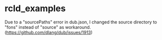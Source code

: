 # rcld_examples

Due to a "sourcePaths" error in dub.json, I changed the source directory to "fons" instead of "source" as workaround. (https://github.com/dlang/dub/issues/1913)